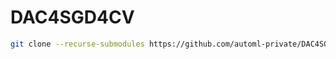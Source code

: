 # DAC4SGD4CV

```bash
git clone --recurse-submodules https://github.com/automl-private/DAC4SGD4CV
```
